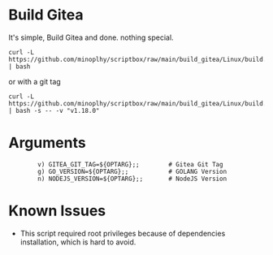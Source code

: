 # Build Gitea
It's simple, Build Gitea and done. nothing special.

```shell
curl -L https://github.com/minoplhy/scriptbox/raw/main/build_gitea/Linux/build.sh | bash
```
or with a git tag

```shell
curl -L https://github.com/minoplhy/scriptbox/raw/main/build_gitea/Linux/build.sh | bash -s -- -v "v1.18.0"
```

# Arguments

```
        v) GITEA_GIT_TAG=${OPTARG};;        # Gitea Git Tag
        g) GO_VERSION=${OPTARG};;           # GOLANG Version
        n) NODEJS_VERSION=${OPTARG};;       # NodeJS Version
```

# Known Issues

- This script required root privileges because of dependencies installation, which is hard to avoid.